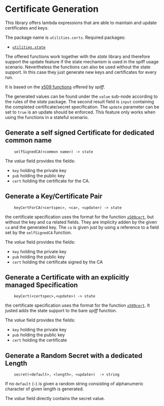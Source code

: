
# Certificate Generation

This library offers lambda expressions that are able to
maintain and update certificates and keys.

The package name is `utilities.certs`.
Required packages:
- [`utilities.state`](../state/README.md)

The offered functions work together with the _state_ library 
and therefore support the update feature if the state mechanism
is used in the spiff usage scenario. Nevertheless the 
functions can also be used without the state support. In this case
they just generate new keys and certificates for every run.

It is based on the [x509 functions](../../README.md#x509-functions) offered
by _spiff_.

The generated values can be found under the `value` sub-node according
to the rules of the _state_ package. The second result field is `input`
containing the completed certificate/secret specification. The `update` parameter
can be set to `true` is an update should be enforced. This feature only works
when using the functions in a stateful scenario.

## Generate a self signed Certificate for dedicated common name

```
    selfSignedCA(<common name>) -> state
```

The _value_ field provides the fields:
- `key` holding the private key
- `pub` holding the public key
- `cert` holding the certificate for the CA.

## Generate a Key/Certificate Pair

```
    keyCertForCA(<certspec>, <ca>, <update>) -> state
```

the certificate specification uses the format for the
function [`x509cert`](../../README.md#-x509certspec-), but without
the key and ca related fields. They are implicity adden by the given `ca` and
the generated key. The `ca` is given just by using a reference to a field
set by the `selfSignedCA` function.

The _value_ field provides the fields:
- `key` holding the private key
- `pub` holding the public key
- `cert` holding the certificate signed by the CA

## Generate a Certificate with an explicitly managed Specification

```
    keyCert(<certspec>,<update>) -> state
```

the certificate specification uses the format for the
function [`x509cert`](../../README.md#-x509certspec-). It justed adds
the state support to the bare _spiff_ function.

The _value_ field provides the fields:
- `key` holding the private key
- `pub` holding the public key
- `cert` holding the certificate

## Generate a Random Secret with a dedicated Length

```
    secret(<default>, <length>, <update>)  -> string
```

If no `default` (`~`) is given a random string consisting of alphanumeric
character of given length is generated.

The _value_ field directly contains the secret value.
